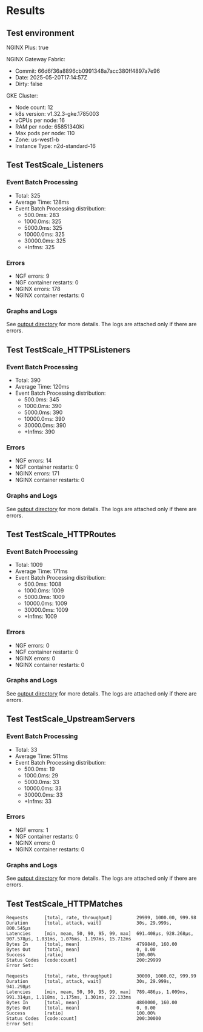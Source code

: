 # Results

## Test environment

NGINX Plus: true

NGINX Gateway Fabric:

- Commit: 66d6f36a8896cb0991348a7acc380ff4897a7e96
- Date: 2025-05-20T17:14:57Z
- Dirty: false

GKE Cluster:

- Node count: 12
- k8s version: v1.32.3-gke.1785003
- vCPUs per node: 16
- RAM per node: 65851340Ki
- Max pods per node: 110
- Zone: us-west1-b
- Instance Type: n2d-standard-16

## Test TestScale_Listeners

### Event Batch Processing

- Total: 325
- Average Time: 128ms
- Event Batch Processing distribution:
	- 500.0ms: 283
	- 1000.0ms: 325
	- 5000.0ms: 325
	- 10000.0ms: 325
	- 30000.0ms: 325
	- +Infms: 325

### Errors

- NGF errors: 9
- NGF container restarts: 0
- NGINX errors: 178
- NGINX container restarts: 0

### Graphs and Logs

See [output directory](./TestScale_Listeners) for more details.
The logs are attached only if there are errors.

## Test TestScale_HTTPSListeners

### Event Batch Processing

- Total: 390
- Average Time: 120ms
- Event Batch Processing distribution:
	- 500.0ms: 345
	- 1000.0ms: 390
	- 5000.0ms: 390
	- 10000.0ms: 390
	- 30000.0ms: 390
	- +Infms: 390

### Errors

- NGF errors: 14
- NGF container restarts: 0
- NGINX errors: 171
- NGINX container restarts: 0

### Graphs and Logs

See [output directory](./TestScale_HTTPSListeners) for more details.
The logs are attached only if there are errors.

## Test TestScale_HTTPRoutes

### Event Batch Processing

- Total: 1009
- Average Time: 171ms
- Event Batch Processing distribution:
	- 500.0ms: 1008
	- 1000.0ms: 1009
	- 5000.0ms: 1009
	- 10000.0ms: 1009
	- 30000.0ms: 1009
	- +Infms: 1009

### Errors

- NGF errors: 0
- NGF container restarts: 0
- NGINX errors: 0
- NGINX container restarts: 0

### Graphs and Logs

See [output directory](./TestScale_HTTPRoutes) for more details.
The logs are attached only if there are errors.

## Test TestScale_UpstreamServers

### Event Batch Processing

- Total: 33
- Average Time: 511ms
- Event Batch Processing distribution:
	- 500.0ms: 19
	- 1000.0ms: 29
	- 5000.0ms: 33
	- 10000.0ms: 33
	- 30000.0ms: 33
	- +Infms: 33

### Errors

- NGF errors: 1
- NGF container restarts: 0
- NGINX errors: 0
- NGINX container restarts: 0

### Graphs and Logs

See [output directory](./TestScale_UpstreamServers) for more details.
The logs are attached only if there are errors.

## Test TestScale_HTTPMatches

```text
Requests      [total, rate, throughput]         29999, 1000.00, 999.98
Duration      [total, attack, wait]             30s, 29.999s, 800.545µs
Latencies     [min, mean, 50, 90, 95, 99, max]  691.408µs, 928.268µs, 907.578µs, 1.031ms, 1.076ms, 1.197ms, 15.712ms
Bytes In      [total, mean]                     4799840, 160.00
Bytes Out     [total, mean]                     0, 0.00
Success       [ratio]                           100.00%
Status Codes  [code:count]                      200:29999  
Error Set:
```
```text
Requests      [total, rate, throughput]         30000, 1000.02, 999.99
Duration      [total, attack, wait]             30s, 29.999s, 941.298µs
Latencies     [min, mean, 50, 90, 95, 99, max]  789.486µs, 1.009ms, 991.314µs, 1.118ms, 1.175ms, 1.301ms, 22.133ms
Bytes In      [total, mean]                     4800000, 160.00
Bytes Out     [total, mean]                     0, 0.00
Success       [ratio]                           100.00%
Status Codes  [code:count]                      200:30000  
Error Set:
```
